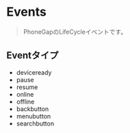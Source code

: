 Events
======

> PhoneGapのLifeCycleイベントです。

Eventタイプ 
-----------

- deviceready
- pause
- resume
- online
- offline
- backbutton
- menubutton
- searchbutton

